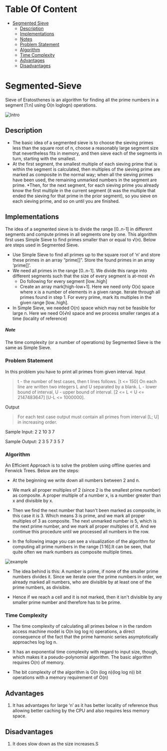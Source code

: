 # Table Of Content

* [Segmented Sieve](#Segmented-Sieve)
    * [Description](#description)
    * [Implementations](#implementations)
    * [Notes](#note)
    * [Problem Statement](#problem-statement)
    * [Algorithm](#algorithm)
    * [Time Complexity](#time-complexity)
    * [Advantages](#advantages)
    * [Disadvantages](#disadvantages)

# Segmented-Sieve

Sieve of Eratosthenes is an algorithm for finding all the prime numbers in a segment [1:n] using O(n loglogn) operations.

![Intro](https://media.geeksforgeeks.org/wp-content/cdn-uploads/SieveofEratosthenes3.jpg)


## Description

* The basic idea of a segmented sieve is to choose the sieving primes less than the square root of n, choose a reasonably large segment size that nevertheless fits in memory, and then sieve each of the segments in turn, starting with the smallest. 
* At the first segment, the smallest multiple of each sieving prime that is within the segment is calculated, then multiples of the sieving prime are marked as composite in the normal way; when all the sieving primes have been used, the remaining unmarked numbers in the segment are prime. 
*Then, for the next segment, for each sieving prime you already know the first multiple in the current segment (it was the multiple that ended the sieving for that prime in the prior segment), so you sieve on each sieving prime, and so on until you are finished.


## Implementations


The idea of a segmented sieve is to divide the range [0..n-1] in different segments and compute primes in all segments one by one. This algorithm first uses Simple Sieve to find primes smaller than or equal to √(n). Below are steps used in Segmented Sieve.

* Use Simple Sieve to find all primes up to the square root of ‘n’ and store these primes in an array “prime[]”. Store the found primes in an array ‘prime[]’.
* We need all primes in the range [0..n-1]. We divide this range into different segments such that the size of every segment is at-most √n
    * Do following for every segment [low..high] 
    * Create an array mark[high-low+1]. Here we need only O(x) space where x is a number of elements in a given range.
Iterate through all primes found in step 1. For every prime, mark its multiples in the given range [low..high].
* In Simple Sieve, we needed O(n) space which may not be feasible for large n. Here we need O(√n) space and we process smaller ranges at a time (locality of reference)

##### Note

The time complexity (or a number of operations) by Segmented Sieve is the same as Simple Sieve.


### Problem Statement

In this problem you have to print all primes from given interval.
Input

>t - the number of test cases, then t lines follows. [t <= 150]
On each line are written two integers L and U separated by a blank. L - lower bound of 
interval, U - upper bound of interval. [2 <= L < U <= 2147483647] [U-L <= 1000000].

Output

>For each test case output must contain all primes from interval [L; U] in increasing order.


Sample Input:
2
2 10
3 7

Sample Output:
2
3
5
7
3
5
7 

### Algorithm

An Efficient Approach is to solve the problem using offline queries and Fenwick Trees. Below are the steps: 
 

* At the beginning we write down all numbers between 2 and n.

* We mark all proper multiples of 2 (since 2 is the smallest prime number) as composite. A proper multiple of a number x, is a number greater than x and divisible by x.

* Then we find the next number that hasn't been marked as composite, in this case it is 3. Which means 3 is prime, and we mark all proper multiples of 3 as composite. The next unmarked number is 5, which is the next prime number, and we mark all proper multiples of it. And we continue this procedure until we processed all numbers in the row.

* In the following image you can see a visualization of the algorithm for computing all prime numbers in the range [1:16].It can be seen, that quite often we mark numbers as composite multiple times.

![example](https://cp-algorithms.com/algebra/sieve_eratosthenes.png)

* The idea behind is this: A number is prime, if none of the smaller prime numbers divides it. Since we iterate over the prime numbers in order, we already marked all numbers, who are divisible by at least one of the prime numbers, as divisible.

* Hence if we reach a cell and it is not marked, then it isn't divisible by any smaller prime number and therefore has to be prime.


### Time Complexity

*  The time complexity of calculating all primes below n in the random access machine model is O(n log log n) operations, a direct consequence of the fact that the prime harmonic series asymptotically approaches log log n. 

* It has an exponential time complexity with regard to input size, though, which makes it a pseudo-polynomial algorithm. The basic algorithm requires O(n) of memory.

* The bit complexity of the algorithm is O(n (log n)(log log n)) bit operations with a memory requirement of O(n)

## Advantages

1) It has advantages for large ‘n’ as it has better locality of reference thus allowing better caching by the CPU and also requires less memory space.
## Disadvantages

1) It does slow down as the size increases.S